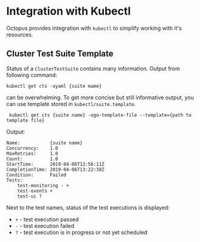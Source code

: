 # Integration with Kubectl

Octopus provides integration with `kubectl` to simplify working with it's resources.

## Cluster Test Suite Template

Status of a `ClusterTestSuite` contains many information.
Output from following command:
```
kubectl get cts -oyaml {suite mame}
```
can be overwhelming. To get more concise but still informative output, you can use template stored in `kubectl/suite.template`.
```
 kubectl get cts {suite name} -ogo-template-file --template={path to template file}
```

Output:
```
Name:           {suite name}
Concurrency:    1.0
MaxRetries:     1.0
Count:          1.0
StartTime:      2019-04-06T12:56:11Z
CompletionTime: 2019-04-06T13:22:38Z
Condition:      Failed
Tests:
    test-monitoring - + 
    test-events +
    test-ui ?
```

Next to the test names, status of the test executions is displayed:
- `+` - test execution passed
- `-` - test execution failed
- `?` - test execution is in progress or not yet scheduled